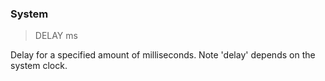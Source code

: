 ### System

> DELAY ms

Delay for a specified amount of milliseconds. Note 'delay' depends on the system clock.

